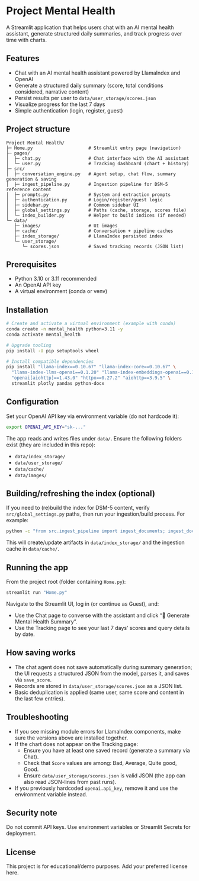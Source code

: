 # Project Mental Health

A Streamlit application that helps users chat with an AI mental health assistant, generate structured daily summaries, and track progress over time with charts.

## Features
- Chat with an AI mental health assistant powered by LlamaIndex and OpenAI
- Generate a structured daily summary (score, total conditions considered, narrative content)
- Persist results per user to `data/user_storage/scores.json`
- Visualize progress for the last 7 days
- Simple authentication (login, register, guest)

## Project structure
```
Project Mental Health/
├─ Home.py                     # Streamlit entry page (navigation)
├─ pages/
│  ├─ chat.py                  # Chat interface with the AI assistant
│  └─ user.py                  # Tracking dashboard (chart + history)
├─ src/
│  ├─ conversation_engine.py   # Agent setup, chat flow, summary generation & saving
│  ├─ ingest_pipeline.py       # Ingestion pipeline for DSM-5 reference content
│  ├─ prompts.py               # System and extraction prompts
│  ├─ authentication.py        # Login/register/guest logic
│  ├─ sidebar.py               # Common sidebar UI
│  ├─ global_settings.py       # Paths (cache, storage, scores file)
│  └─ index_builder.py         # Helper to build indices (if needed)
└─ data/
   ├─ images/                  # UI images
   ├─ cache/                   # Conversation + pipeline caches
   ├─ index_storage/           # LlamaIndex persisted index
   └─ user_storage/
      └─ scores.json           # Saved tracking records (JSON list)
```

## Prerequisites
- Python 3.10 or 3.11 recommended
- An OpenAI API key
- A virtual environment (conda or venv)

## Installation
```bash
# Create and activate a virtual environment (example with conda)
conda create -n mental_health python=3.11 -y
conda activate mental_health

# Upgrade tooling
pip install -U pip setuptools wheel

# Install compatible dependencies
pip install "llama-index==0.10.67" "llama-index-core==0.10.67" \
  "llama-index-llms-openai==0.1.20" "llama-index-embeddings-openai==0.1.11" \
  "openai[aiohttp]==1.43.0" "httpx==0.27.2" "aiohttp==3.9.5" \
  streamlit plotly pandas python-docx
```

## Configuration
Set your OpenAI API key via environment variable (do not hardcode it):
```bash
export OPENAI_API_KEY="sk-..."
```
The app reads and writes files under `data/`. Ensure the following folders exist (they are included in this repo):
- `data/index_storage/`
- `data/user_storage/`
- `data/cache/`
- `data/images/`

## Building/refreshing the index (optional)
If you need to (re)build the index for DSM-5 content, verify `src/global_settings.py` paths, then run your ingestion/build process. For example:
```bash
python -c "from src.ingest_pipeline import ingest_documents; ingest_documents()"
```
This will create/update artifacts in `data/index_storage/` and the ingestion cache in `data/cache/`.

## Running the app
From the project root (folder containing `Home.py`):
```bash
streamlit run "Home.py"
```
Navigate to the Streamlit UI, log in (or continue as Guest), and:
- Use the Chat page to converse with the assistant and click “📝 Generate Mental Health Summary”.
- Use the Tracking page to see your last 7 days’ scores and query details by date.

## How saving works
- The chat agent does not save automatically during summary generation; the UI requests a structured JSON from the model, parses it, and saves via `save_score`.
- Records are stored in `data/user_storage/scores.json` as a JSON list.
- Basic deduplication is applied (same user, same score and content in the last few entries).

## Troubleshooting
- If you see missing module errors for LlamaIndex components, make sure the versions above are installed together.
- If the chart does not appear on the Tracking page:
  - Ensure you have at least one saved record (generate a summary via Chat).
  - Check that `Score` values are among: Bad, Average, Quite good, Good.
  - Ensure `data/user_storage/scores.json` is valid JSON (the app can also read JSON-lines from past runs).
- If you previously hardcoded `openai.api_key`, remove it and use the environment variable instead.

## Security note
Do not commit API keys. Use environment variables or Streamlit Secrets for deployment.

## License
This project is for educational/demo purposes. Add your preferred license here.